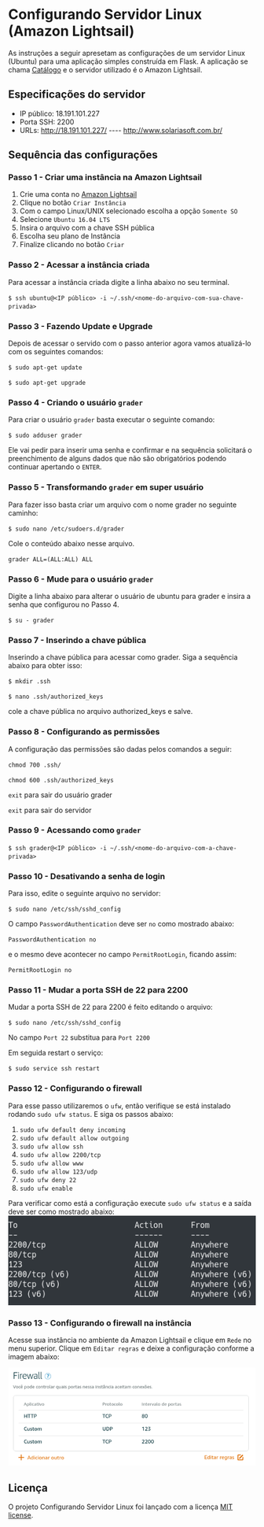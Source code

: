 
# Configurando Servidor Linux (Amazon Lightsail)
As instruções a seguir apresetam as configurações de um servidor Linux (Ubuntu) para uma aplicação simples construída em Flask.
A aplicação se chama [Catálogo](https://github.com/marshalmori/FlaskApp) e o servidor utilizado é o Amazon Lightsail.


## Especificações do servidor
  * IP público: 18.191.101.227
  * Porta SSH: 2200
  * URLs: http://18.191.101.227/  ----  http://www.solariasoft.com.br/


## Sequência das configurações
### Passo 1 - Criar uma instância na Amazon Lightsail
  1. Crie uma conta no [Amazon Lightsail](https://aws.amazon.com/pt/lightsail/)
  2. Clique no botão `Criar Instância`
  3. Com o campo Linux/UNIX selecionado escolha a opção `Somente SO`
  4. Selecione `Ubuntu 16.04 LTS`
  5. Insira o arquivo com a chave SSH pública
  6. Escolha seu plano de Instância
  7. Finalize clicando no botão `Criar`

### Passo 2 - Acessar a instância criada
Para acessar a instância criada digite a linha abaixo no seu terminal.

`$ ssh ubuntu@<IP público> -i ~/.ssh/<nome-do-arquivo-com-sua-chave-privada>`

### Passo 3 - Fazendo Update e Upgrade
Depois de acessar o servido com o passo anterior agora vamos atualizá-lo com os seguintes comandos:

`$ sudo apt-get update`

`$ sudo apt-get upgrade`

### Passo 4 - Criando o usuário `grader`
Para criar o usuário `grader` basta executar o seguinte comando:

`$ sudo adduser grader`

Ele vai pedir para inserir uma senha e confirmar e na sequência solicitará o preenchimento de alguns dados que não são obrigatórios podendo continuar apertando o `ENTER`.


### Passo 5 - Transformando `grader` em super usuário
Para fazer isso basta criar um arquivo com o nome grader no seguinte caminho:

`$ sudo nano /etc/sudoers.d/grader`

Cole o conteúdo abaixo nesse arquivo.

`grader ALL=(ALL:ALL) ALL`

### Passo 6 - Mude para o usuário `grader`
Digite a linha abaixo para alterar o usuário de ubuntu para grader e insira a senha que configurou no Passo 4.

`$ su - grader`


### Passo 7 - Inserindo a chave pública
Inserindo a chave pública para acessar como grader. Siga a sequência abaixo para obter isso:

`$ mkdir .ssh`

`$ nano .ssh/authorized_keys`

cole a chave pública no arquivo authorized_keys e salve.

### Passo 8 - Configurando as permissões
A configuração das permissões são dadas pelos comandos a seguir:

`chmod 700 .ssh/`

`chmod 600 .ssh/authorized_keys`

`exit` para sair do usuário grader

`exit` para sair do servidor

### Passo 9 - Acessando como `grader`
`$ ssh grader@<IP público> -i ~/.ssh/<nome-do-arquivo-com-a-chave-privada>`

### Passo 10 - Desativando a senha de login
Para isso, edite o seguinte arquivo no servidor:

`$ sudo nano /etc/ssh/sshd_config`

O campo `PasswordAuthentication` deve ser `no` como mostrado abaixo:

`PasswordAuthentication no`

e o mesmo deve acontecer no campo `PermitRootLogin`, ficando assim:

`PermitRootLogin no`

### Passo 11 - Mudar a porta SSH de 22 para 2200
Mudar a porta SSH de 22 para 2200 é feito editando o arquivo:

`$ sudo nano /etc/ssh/sshd_config`

No campo `Port 22` substitua para `Port 2200`

Em seguida restart o serviço:

`$ sudo service ssh restart`

### Passo 12 - Configurando o firewall
Para esse passo utilizaremos o `ufw`, então verifique se está instalado rodando `sudo ufw status`.
E siga os passos abaixo:

  1. `sudo ufw default deny incoming`
  2. `sudo ufw default allow outgoing`
  3. `sudo ufw allow ssh`
  4. `sudo ufw allow 2200/tcp`
  5. `sudo ufw allow www`
  6. `sudo ufw allow 123/udp`
  7. `sudo ufw deny 22`
  8. `sudo ufw enable`

Para verificar como está a configuração execute `sudo ufw status` e a saída deve ser como mostrado abaixo:
![Configurações do Firewall](images/firewall.png)

### Passo 13 - Configurando o firewall na instância
Acesse sua instância no ambiente da Amazon Lightsail e clique em `Rede` no menu superior. Clique em `Editar regras` e deixe a configuração conforme a imagem abaixo:

![Configurações do Firewall no Lightsail](images/firewall_amazon.png)

## Licença
O projeto Configurando Servidor Linux foi lançado com a licença [MIT
license](https://github.com/atom-community/markdown-preview-plus/blob/master/LICENSE.md).
